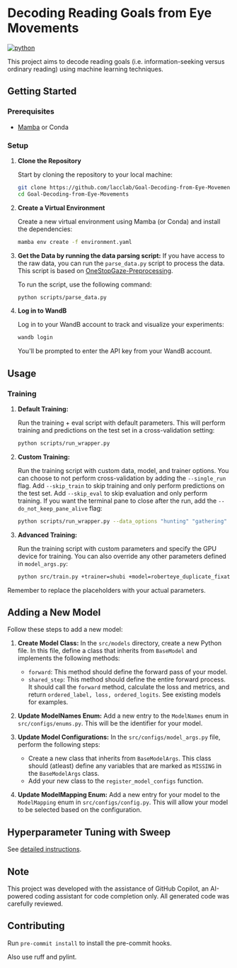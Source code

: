 # Decoding Reading Goals from Eye Movements

[![python](https://img.shields.io/badge/Python-3.12-3776AB.svg?style=flat&logo=python&logoColor=white)](https://www.python.org)

This project aims to decode reading goals (i.e. information-seeking versus ordinary reading) using machine learning techniques.

## Getting Started

### Prerequisites

- [Mamba](https://github.com/conda-forge/miniforge#mambaforge) or Conda

### Setup

1. **Clone the Repository**

    Start by cloning the repository to your local machine:

    ```bash
    git clone https://github.com/lacclab/Goal-Decoding-from-Eye-Movements.git
    cd Goal-Decoding-from-Eye-Movements
    ```

2. **Create a Virtual Environment**

    Create a new virtual environment using Mamba (or Conda) and install the dependencies:

    ```bash
    mamba env create -f environment.yaml
    ```

3. **Get the Data by running the data parsing script:**
    If you have access to the raw data, you can run the `parse_data.py` script to process the data.
    This script is based on [OneStopGaze-Preprocessing](https://github.com/lacclab/OneStopGaze-Preprocessing).

    To run the script, use the following command:

    ```bash
    python scripts/parse_data.py
    ```

4. **Log in to WandB**

    Log in to your WandB account to track and visualize your experiments:

    ```bash
    wandb login
    ```

    You'll be prompted to enter the API key from your WandB account.

## Usage

### Training

1. **Default Training:**

    Run the training + eval script with default parameters. This will perform training and predictions on the test set in a cross-validation setting:

    ```bash
    python scripts/run_wrapper.py
    ```

2. **Custom Training:**

    Run the training script with custom data, model, and trainer options. You can choose to not perform cross-validation by adding the `--single_run` flag.
    Add `--skip_train` to skip training and only perform predictions on the test set. Add `--skip_eval` to skip evaluation and only perform training.
    If you want the terminal pane to close after the run, add the `--do_not_keep_pane_alive` flag:

    ```bash
    python scripts/run_wrapper.py --data_options "hunting" "gathering" --model_options "roberteye_duplicate_fixation" --trainer "shubi"
    ```

3. **Advanced Training:**

    Run the training script with custom parameters and specify the GPU device for training. You can also override any other parameters defined in `model_args.py`:

    ```bash
    python src/train.py +trainer=shubi +model=roberteye_duplicate_fixation +data=hunting trainer.devices=[1] # and any other overrides
    ```

Remember to replace the placeholders with your actual parameters.

## Adding a New Model

Follow these steps to add a new model:

1. **Create Model Class:** In the `src/models` directory, create a new Python file. In this file, define a class that inherits from `BaseModel` and implements the following methods:
    - `forward`: This method should define the forward pass of your model.
    - `shared_step`: This method should define the entire forward process. It should call the `forward` method, calculate the loss and metrics, and return `ordered_label, loss, ordered_logits`. See existing models for examples.

2. **Update ModelNames Enum:** Add a new entry to the `ModelNames` enum in `src/configs/enums.py`. This will be the identifier for your model.

3. **Update Model Configurations:** In the `src/configs/model_args.py` file, perform the following steps:
    - Create a new class that inherits from `BaseModelArgs`. This class should (atleast) define any variables that are marked as `MISSING` in the `BaseModelArgs` class.
    - Add your new class to the `register_model_configs` function.

4. **Update ModelMapping Enum:** Add a new entry for your model to the `ModelMapping` enum in `src/configs/config.py`. This will allow your model to be selected based on the configuration.

## Hyperparameter Tuning with Sweep


See [detailed instructions](lacclab/Goal-Decoding-from-Eye-Movements/scripts/SWEEPS_README.md).

## Note

This project was developed with the assistance of GitHub Copilot, an AI-powered coding assistant for code completion only. All generated code was carefully reviewed.

## Contributing

Run `pre-commit install` to install the pre-commit hooks.

Also use ruff and pylint.
